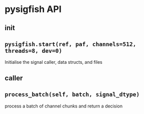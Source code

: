 # pysigfish API


## init

## `pysigfish.start(ref, paf, channels=512, threads=8, dev=0)`

Initialise the signal caller, data structs, and files


## caller

## `process_batch(self, batch, signal_dtype)`


process a batch of channel chunks and return a decision

